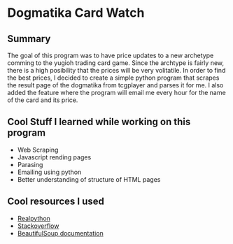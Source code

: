 # Dogmatika Card Watch

## Summary

The goal of this program was to have price updates to a new archetype comming to the yugioh trading card game. Since the archtype is fairly new, there is a high posibility that the prices will be very volitatile. In order to find the best prices, I decided to create a simple python program that scrapes the result page of the dogmatika from tcgplayer and parses it for me. I also added the feature where the program will email me every hour for the name of the card and its price.

## Cool Stuff I learned while working on this program

- Web Scraping
- Javascript rending pages
- Parasing
- Emailing using python
- Better understanding of structure of HTML pages

## Cool resources I used

- [Realpython](https://realpython.com)
- [Stackoverflow](https://Stackoverflow.com)
- [BeautifulSoup documentation](https://crummy.com/software/BeautifulSoup/bs4/doc)

